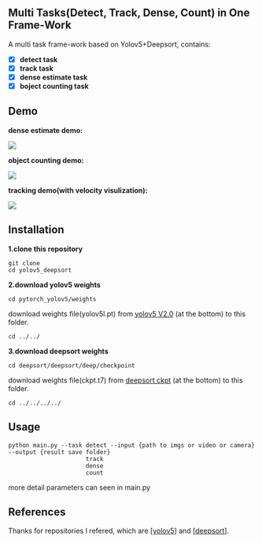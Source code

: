


## Multi Tasks(Detect, Track, Dense, Count) in One Frame-Work

A multi task frame-work based on Yolov5+Deepsort, contains:

- [x] **detect task**
- [x] **track task**
- [x] **dense estimate task**
- [x] **boject counting task**

## Demo

**dense estimate demo:**  

![](demo/dense.gif)

**object counting demo:**

![](demo/counter.gif)

**tracking demo(with velocity visulization):**   

![](demo/track.gif)


## Installation

**1.clone this repository**

```
git clone 
cd yolov5_deepsort
```

**2.download yolov5 weights**

```
cd pytorch_yolov5/weights
```

download weights file(yolov5l.pt) from [yolov5 V2.0](https://github.com/ultralytics/yolov5/releases/tag/v2.0) (at the bottom) to this folder.

```
cd ../../
```

**3.download deepsort weights**

```
cd deepsort/deepsort/deep/checkpoint
```

download weights file(ckpt.t7) from [deepsort ckpt](https://drive.google.com/drive/folders/1xhG0kRH1EX5B9_Iz8gQJb7UNnn_riXi6) (at the bottom) to this folder.

```
cd ../../../../
```

## Usage

```
python main.py --task detect --input {path to imgs or video or camera} --output {result save folder}
                      track
                      dense
                      count
```

more detail parameters can seen in main.py

## References

Thanks for repositories I refered, which are [[yolov5](https://github.com/ultralytics/yolov5)] and [[deepsort](https://github.com/ZQPei/deep_sort_pytorch)].